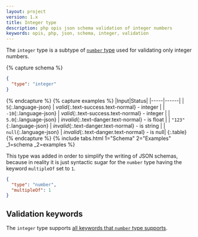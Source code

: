 ```yaml
---
layout: project
version: 1.x
title: Integer type
description: php opis json schema validation of integer numbers
keywords: opis, php, json, schema, integer, validation
---
```


The `integer` type is a subtype of [`number` type](number.html) used
for validating only integer numbers. 

{% capture schema %}
```json
{
  "type": "integer"
}
```
{% endcapture %}
{% capture examples %}
|Input|Status|
|-----|------|
| `5`{:.language-json} | *valid*{:.text-success.text-normal} - integer |
| `-10`{:.language-json} | *valid*{:.text-success.text-normal} - integer |
| `5.0`{:.language-json} | *invalid*{:.text-danger.text-normal} - is float |
| `"123"`{:.language-json} | *invalid*{:.text-danger.text-normal} - is string |
| `null`{:.language-json} | *invalid*{:.text-danger.text-normal} - is null|
{:.table}
{% endcapture %}
{% include tabs.html 1="Schema" 2="Examples" _1=schema _2=examples %}

This type was added in order to simplify the writing of JSON schemas, because
in reality it is just syntactic sugar for the `number` type having the keyword
`multipleOf` set to `1`. 

```json
{
  "type": "number",
  "multipleOf": 1
}
```

## Validation keywords

The `integer` type supports [all keywords that `number` type supports](number.html#validation-keywords).
